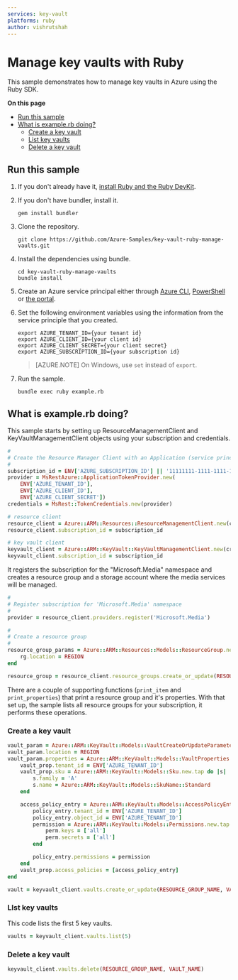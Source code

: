 ```yaml
---
services: key-vault
platforms: ruby
author: vishrutshah
---
```


# Manage key vaults with Ruby

This sample demonstrates how to manage key vaults in Azure using the Ruby SDK.

**On this page**

- [Run this sample](#run)
- [What is example.rb doing?](#example)
    - [Create a key vault](#create)
    - [List key vaults](#list)
    - [Delete a key vault](#delete)

<a id="run"></a>
## Run this sample

1. If you don't already have it, [install Ruby and the Ruby DevKit](https://www.ruby-lang.org/en/documentation/installation/).

1. If you don't have bundler, install it.

    ```
    gem install bundler
    ```

1. Clone the repository.

    ```
    git clone https://github.com/Azure-Samples/key-vault-ruby-manage-vaults.git
    ```

1. Install the dependencies using bundle.

    ```
    cd key-vault-ruby-manage-vaults
    bundle install
    ```

1. Create an Azure service principal either through
    [Azure CLI](https://azure.microsoft.com/documentation/articles/resource-group-authenticate-service-principal-cli/),
    [PowerShell](https://azure.microsoft.com/documentation/articles/resource-group-authenticate-service-principal/)
    or [the portal](https://azure.microsoft.com/documentation/articles/resource-group-create-service-principal-portal/).

1. Set the following environment variables using the information from the service principle that you created.

    ```
    export AZURE_TENANT_ID={your tenant id}
    export AZURE_CLIENT_ID={your client id}
    export AZURE_CLIENT_SECRET={your client secret}
    export AZURE_SUBSCRIPTION_ID={your subscription id}
    ```

    > [AZURE.NOTE] On Windows, use `set` instead of `export`.

1. Run the sample.

    ```
    bundle exec ruby example.rb
    ```

<a id="example"></a>
## What is example.rb doing?

This sample starts by setting up ResourceManagementClient and KeyVaultManagementClient objects using your subscription and credentials.

```ruby
#
# Create the Resource Manager Client with an Application (service principal) token provider
#
subscription_id = ENV['AZURE_SUBSCRIPTION_ID'] || '11111111-1111-1111-1111-111111111111' # your Azure Subscription Id
provider = MsRestAzure::ApplicationTokenProvider.new(
    ENV['AZURE_TENANT_ID'],
    ENV['AZURE_CLIENT_ID'],
    ENV['AZURE_CLIENT_SECRET'])
credentials = MsRest::TokenCredentials.new(provider)

# resource client
resource_client = Azure::ARM::Resources::ResourceManagementClient.new(credentials)
resource_client.subscription_id = subscription_id

# key vault client
keyvault_client = Azure::ARM::KeyVault::KeyVaultManagementClient.new(credentials)
keyvault_client.subscription_id = subscription_id
```

It registers the subscription for the "Microsoft.Media" namespace
and creates a resource group and a storage account where the media services will be managed.

```ruby
#
# Register subscription for 'Microsoft.Media' namespace
#
provider = resource_client.providers.register('Microsoft.Media')

#
# Create a resource group
#
resource_group_params = Azure::ARM::Resources::Models::ResourceGroup.new.tap do |rg|
    rg.location = REGION
end

resource_group = resource_client.resource_groups.create_or_update(RESOURCE_GROUP_NAME, resource_group_params)
```

There are a couple of supporting functions (`print_item` and `print_properties`) that print a resource group and it's properties.
With that set up, the sample lists all resource groups for your subscription, it performs these operations.

<a id="create"></a>
### Create a key vault

```ruby
vault_param = Azure::ARM::KeyVault::Models::VaultCreateOrUpdateParameters.new
vault_param.location = REGION
vault_param.properties = Azure::ARM::KeyVault::Models::VaultProperties.new.tap do |vault_prop|
    vault_prop.tenant_id = ENV['AZURE_TENANT_ID']
    vault_prop.sku = Azure::ARM::KeyVault::Models::Sku.new.tap do |s|
        s.family = 'A'
        s.name = Azure::ARM::KeyVault::Models::SkuName::Standard
    end

    access_policy_entry = Azure::ARM::KeyVault::Models::AccessPolicyEntry.new.tap do |policy_entry|
        policy_entry.tenant_id = ENV['AZURE_TENANT_ID']
        policy_entry.object_id = ENV['AZURE_TENANT_ID']
        permission = Azure::ARM::KeyVault::Models::Permissions.new.tap do |perm|
            perm.keys = ['all']
            perm.secrets = ['all']
        end

        policy_entry.permissions = permission
    end
    vault_prop.access_policies = [access_policy_entry]
end

vault = keyvault_client.vaults.create_or_update(RESOURCE_GROUP_NAME, VAULT_NAME, vault_param)
```

<a id="list"></a>
### LIst key vaults

This code lists the first 5 key vaults.

```ruby
vaults = keyvault_client.vaults.list(5)
```

<a id="delete"></a>
### Delete a key vault

```ruby
keyvault_client.vaults.delete(RESOURCE_GROUP_NAME, VAULT_NAME)
```
